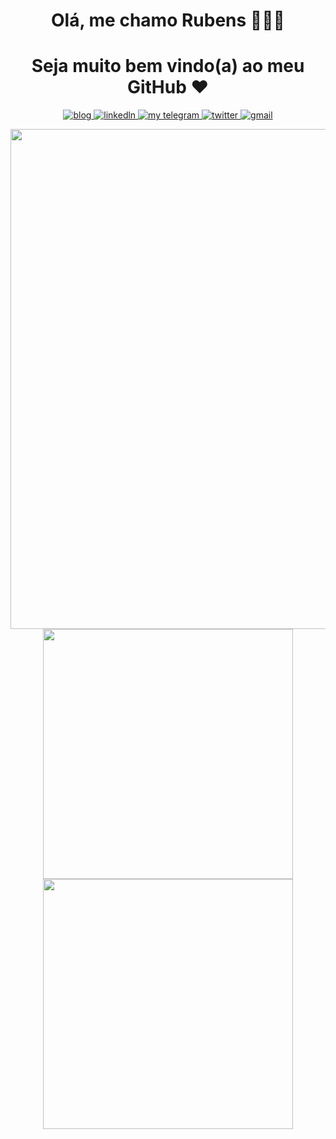 <h1 align="center">Olá, me chamo Rubens 👨🏿‍💻 </h1>
<h1 align="center">Seja muito bem vindo(a) ao meu GitHub ♥️ </h1>
 
<p align="center">
  <a href="https://dev.to/kaetaen">
    <img alt="blog" src="https://img.shields.io/static/v1?label=Blog&message=dev.to/kaetaen&color=red&logo=dev.to&style=flat-square" />
  </a>
  <a href="https://www.linkedin.com/in/kaetaen">
    <img alt="linkedln" src="https://img.shields.io/static/v1?label=LinkedIn&message=/in/kaetaen&logo=linkedin&color=0F52BA&style=flat-square"/>
  </a>
  <a href="https://t.me/kaetaen">
     <img alt="my telegram" src="https://img.shields.io/static/v1?color=0096FF&label=Telegram&message=@kaetaen&logo=telegram&style=flat-square" />
  </a>
  <a href="https://twitter.com/kaetaen">
    <img alt="twitter" src="https://img.shields.io/static/v1?color=blue&logo=twitter&label=Twitter&message=@kaetaen&style=flat-square" />
  </a>
  <a href="mailto:rubensdossantos.dev@gmail.com">
    <img alt="gmail" src="https://img.shields.io/static/v1?color=FF5733&logo=gmail&label=Email&message=rubensdossantos.dev&style=flat-square" />
  </a>
</p>
 
<p align="center" style="margin: 0; padding:0">
  <img width="800px" style="margin: 0; padding:0" src="main.gif" border="0">
</p>

<p align="center" style="margin: 0; padding:0">
  <img width="400px" src="https://github-readme-stats.vercel.app/api/top-langs/?username=kaetaen&hide=html&layout=compact&theme=github_dark" />
  <img width="400px" src="https://github-readme-stats.vercel.app/api?username=kaetaen&theme=github_dark&show_icons=true" />
</p>

<!--
https://carbon.now.sh/?bg=rgba%28248%2C231%2C28%2C1%29&t=blackboard&wt=sharp&l=javascript&width=680&ds=false&dsyoff=20px&dsblur=68px&wc=true&wa=true&pv=0px&ph=0px&ln=true&fl=1&fm=Fira+Code&fs=15px&lh=131%25&si=false&es=4x&wm=false&code=%252F*%250A%2509MIT%2520License%250A%2509Copyright%2520%28c%29%2520-%252020XX%2520-%2520Rubens%2520dos%2520Santos%250A*%252F%250A%250Aconst%2520aboutMe%2520%253D%2520%257B%250A%2509name%253A%2520%27Rubens%2520dos%2520Santos%27%252C%250A%2520%2520%2520%2520greetings%253A%2520%27Ol%25C3%25A1%252C%2520I%255C%27m%2520a%2520developer%21%27%252C%250A%2520%2520%250A%2520%2520%2520%2520myStack%253A%2520%255B%250A%2520%2520%2520%2520%2520%2520%27%25F0%259F%2590%2598%2520PHP%27%252C%250A%2520%2520%2520%2520%2520%2520%27%25F0%259F%2591%25B7%2520Laravel%27%252C%250A%2520%2520%2520%2520%2520%2520%27%25F0%259F%2595%25B8%25EF%25B8%258F%2520JavaScript%27%252C%250A%2520%2520%2520%2520%2520%2520%27%25E2%259A%259B%25EF%25B8%258F%2520React%27%252C%250A%2520%2520%2520%2520%2520%2520%27%25F0%259F%258C%258E%2520HTML%27%252C%250A%2520%2520%2520%2520%2520%2520%27%25E2%259C%25A8%2520CSS%27%252C%250A%2520%2520%2520%2520%2520%2520%27%25F0%259F%2597%2584%25EF%25B8%258F%2520SQL%27%252C%250A%2520%2520%2520%2520%2520%2520%27%25F0%259F%2590%258D%2520Python%27%252C%250A%2520%2520%2520%2520%2520%2520%27%25F0%259F%2590%258B%2520Docker%27%252C%250A%2520%2520%2520%2520%255D%252C%250A%2520%2520%250A%2520%2520%2520%2520currentlyLearning%253A%2520%255B%250A%2520%2520%2520%2520%2520%2520%2522%25E2%2599%25A8%25EF%25B8%258F%2520Java%2522%250A%2520%2520%2520%2520%255D%252C%250A%2520%2520%250A%2520%2520%2509funFacts%253A%2520%255B%250A%2520%2520%2520%2520%2520%2520%27I%255C%27m%2520scared%2520of%2520spiders.%27%252C%250A%2520%2520%2520%2520%2520%2520%27I%255C%27m%2520%2523teamdarkmode%2520%28until%2520I%2520am%2520dead%2520in%2520the%2520ground%29%27%252C%250A%2520%2520%2520%2520%2520%2520%27I%2520love%2520dramas%252C%2520but%2520it%255C%27s%2520a%2520secret%2520%28well...%2520no%2520more%29%27%252C%250A%2520%2520%2520%2520%255D%250A%2520%2520%2520%2520%250A%257D%250A%250Aexport%2520default%2520aboutMe
-->
